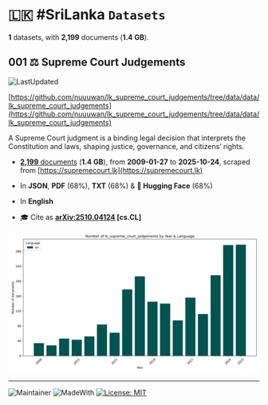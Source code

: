 # 🇱🇰 #SriLanka `Datasets`

**1** datasets, with **2,199** documents (**1.4 GB**).

## 001 ⚖️ Supreme Court Judgements

![LastUpdated](https://img.shields.io/badge/last_updated-2025--10--27_09:58:02-green)

[https://github.com/nuuuwan/lk_supreme_court_judgements/tree/data/data/lk_supreme_court_judgements](https://github.com/nuuuwan/lk_supreme_court_judgements/tree/data/data/lk_supreme_court_judgements)

A Supreme Court judgment is a binding legal decision that interprets the Constitution and laws, shaping justice, governance, and citizens’ rights.

- [**2,199** documents](https://github.com/nuuuwan/lk_supreme_court_judgements/tree/data/data/lk_supreme_court_judgements) (**1.4 GB**), from **2009-01-27** to **2025-10-24**, scraped from [https://supremecourt.lk](https://supremecourt.lk)

- In **JSON**, **PDF** (68%), **TXT** (68%) & **🤗 Hugging Face** (68%)

- In **English**

- 🎓 Cite as **[arXiv:2510.04124](https://arxiv.org/abs/2510.04124) [cs.CL]**

![Chart](https://raw.githubusercontent.com/nuuuwan/lk_supreme_court_judgements/refs/heads/data/data/lk_supreme_court_judgements/docs_by_year_and_lang.png)

---

![Maintainer](https://img.shields.io/badge/maintainer-nuuuwan-red)
![MadeWith](https://img.shields.io/badge/made_with-python-blue)
[![License: MIT](https://img.shields.io/badge/License-MIT-yellow.svg)](https://opensource.org/licenses/MIT)
